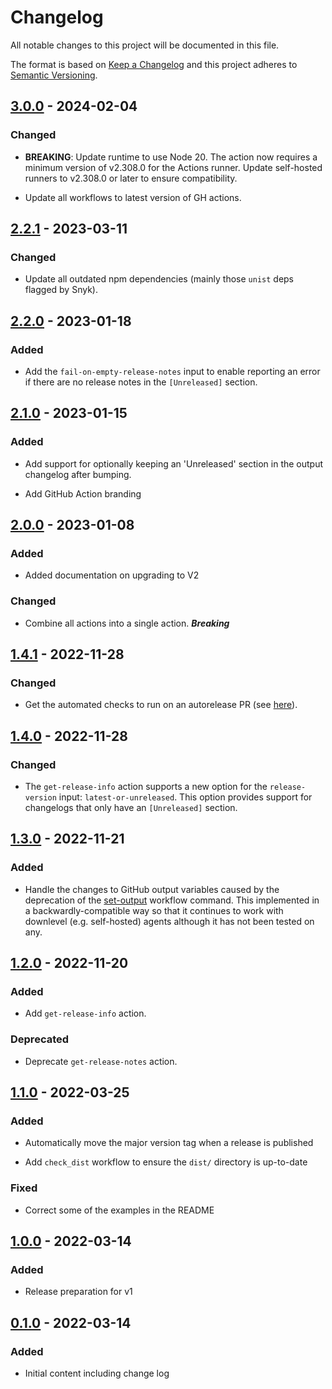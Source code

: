 # Changelog

All notable changes to this project will be documented in this file.

The format is based on [Keep a Changelog](http://keepachangelog.com/)
and this project adheres to [Semantic Versioning](http://semver.org/).

## [3.0.0] - 2024-02-04

### Changed

- **BREAKING**: Update runtime to use Node 20. The action now requires a minimum version of v2.308.0 for the Actions runner.
  Update self-hosted runners to v2.308.0 or later to ensure compatibility.

- Update all workflows to latest version of GH actions.

## [2.2.1] - 2023-03-11

### Changed

- Update all outdated npm dependencies (mainly those `unist` deps flagged by Snyk).

## [2.2.0] - 2023-01-18

### Added

- Add the `fail-on-empty-release-notes` input to enable reporting an error if there are no release notes in the
  `[Unreleased]` section.

## [2.1.0] - 2023-01-15

### Added

- Add support for optionally keeping an 'Unreleased' section in the output changelog after bumping.

- Add GitHub Action branding

## [2.0.0] - 2023-01-08

### Added

- Added documentation on upgrading to V2

### Changed

- Combine all actions into a single action. ***Breaking***

## [1.4.1] - 2022-11-28

### Changed

- Get the automated checks to run on an autorelease PR (see
  [here](https://github.com/release-flow/keep-a-changelog-action/pull/31)).

## [1.4.0] - 2022-11-28

### Changed

- The `get-release-info` action supports a new option for the `release-version` input: `latest-or-unreleased`. This
  option provides support for changelogs that only have an `[Unreleased]` section.

## [1.3.0] - 2022-11-21

### Added

- Handle the changes to GitHub output variables caused by the deprecation of the
  [set-output](https://github.blog/changelog/2022-10-11-github-actions-deprecating-save-state-and-set-output-commands/)
  workflow command. This implemented in a backwardly-compatible way so that it continues to work with downlevel (e.g.
  self-hosted) agents although it has not been tested on any.

## [1.2.0] - 2022-11-20

### Added

- Add `get-release-info` action.

### Deprecated

- Deprecate `get-release-notes` action.

## [1.1.0] - 2022-03-25

### Added

- Automatically move the major version tag when a release is published

- Add `check_dist` workflow to ensure the `dist/` directory is up-to-date

### Fixed

- Correct some of the examples in the README

## [1.0.0] - 2022-03-14

### Added

- Release preparation for v1

## [0.1.0] - 2022-03-14

### Added

- Initial content including change log

[3.0.0]: https://github.com/release-flow/keep-a-changelog-action/compare/v2.2.1...v3.0.0

[2.2.1]: https://github.com/release-flow/keep-a-changelog-action/compare/v2.2.0...v2.2.1

[2.2.0]: https://github.com/release-flow/keep-a-changelog-action/compare/v2.1.0...v2.2.0

[2.1.0]: https://github.com/release-flow/keep-a-changelog-action/compare/v2.0.0...v2.1.0

[2.0.0]: https://github.com/release-flow/keep-a-changelog-action/compare/v1.4.1...v2.0.0

[1.4.1]: https://github.com/release-flow/keep-a-changelog-action/compare/v1.4.0...v1.4.1

[1.4.0]: https://github.com/release-flow/keep-a-changelog-action/compare/v1.3.0...v1.4.0

[1.3.0]: https://github.com/release-flow/keep-a-changelog-action/compare/v1.2.0...v1.3.0

[1.2.0]: https://github.com/release-flow/keep-a-changelog-action/compare/v1.1.0...v1.2.0

[1.1.0]: https://github.com/release-flow/keep-a-changelog-action/compare/v1.0.0...v1.1.0

[1.0.0]: https://github.com/release-flow/keep-a-changelog-action/compare/v0.1.0...v1.0.0

[0.1.0]: https://github.com/release-flow/keep-a-changelog-action/releases/tag/v0.1.0
